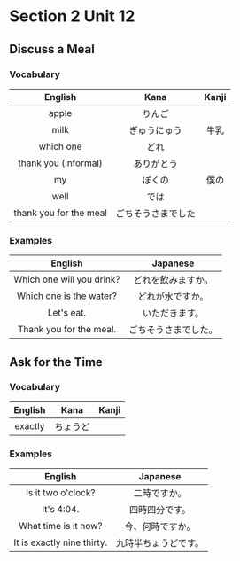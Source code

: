 # Section 2 Unit 12
## Discuss a Meal
### Vocabulary
| English | Kana | Kanji |
|:-------:|:----:|:-----:|
| apple | りんご | |
| milk | ぎゅうにゅう | 牛乳 |
| which one | どれ | |
| thank you (informal) | ありがとう | |
| my | ぼくの | 僕の |
| well | では | |
| thank you for the meal | ごちそうさまでした |

### Examples
| English | Japanese |
|:-------:|:--------:|
| Which one will you drink? | どれを飲みますか。 |
| Which one is the water? | どれが水ですか。 |
| Let's eat. | いただきます。 |
| Thank you for the meal. | ごちそうさまでした。 |

## Ask for the Time
### Vocabulary
| English | Kana | Kanji |
|:-------:|:----:|:-----:|
| exactly | ちょうど | |

### Examples
| English | Japanese |
|:-------:|:--------:|
| Is it two o'clock? | 二時ですか。 |
| It's 4:04. | 四時四分です。 |
| What time is it now? | 今、何時ですか。 |
| It is exactly nine thirty. | 九時半ちょうどです。 |
